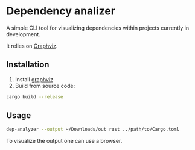 # Dependency analizer

A simple CLI tool for visualizing dependencies within projects currently in development.

It relies on [Graphviz](https://graphviz.org/).

## Installation
1. Install [graphviz](https://graphviz.org/download/)
2. Build from source code:
```bash
cargo build --release
```

## Usage
```bash
dep-analyzer --output ~/Downloads/out rust ../path/to/Cargo.toml
```
To visualize the output one can use a browser.
